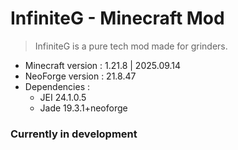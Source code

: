 
# InfiniteG - Minecraft Mod

> InfiniteG is a pure tech mod made for grinders.

- Minecraft version : 1.21.8 | 2025.09.14
- NeoForge version : 21.8.47
- Dependencies :
  - JEI 24.1.0.5
  - Jade 19.3.1+neoforge

### Currently in development